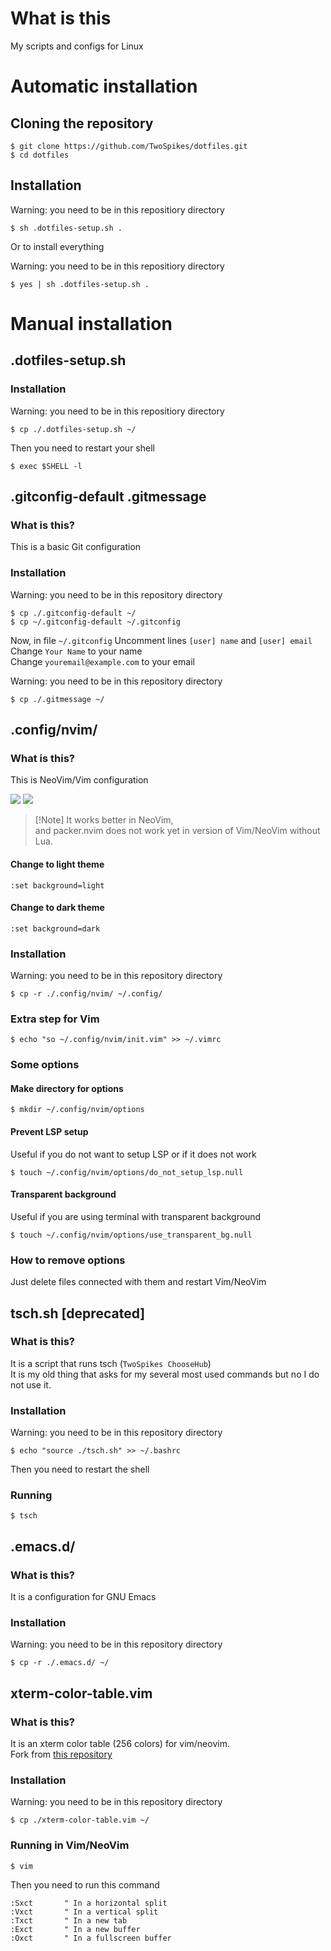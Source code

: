 # What is this

My scripts and configs for Linux

# Automatic installation

## Cloning the repository

```console
$ git clone https://github.com/TwoSpikes/dotfiles.git
$ cd dotfiles
```

## Installation

Warning: you need to be in this repositiory directory
```console
$ sh .dotfiles-setup.sh .
```

Or to install everything

Warning: you need to be in this repositiory directory
```console
$ yes | sh .dotfiles-setup.sh .
```

# Manual installation

## .dotfiles-setup.sh

### Installation

Warning: you need to be in this repositiory directory
```console
$ cp ./.dotfiles-setup.sh ~/
```

Then you need to restart your shell

```console
$ exec $SHELL -l
```

## .gitconfig-default .gitmessage

### What is this?

This is a basic Git configuration

### Installation

Warning: you need to be in this repository directory
```console
$ cp ./.gitconfig-default ~/
$ cp ~/.gitconfig-default ~/.gitconfig
```
Now, in file `~/.gitconfig`
Uncomment lines `[user] name` and `[user] email`\
Change `Your Name` to your name\
Change `youremail@example.com` to your email

Warning: you need to be in this repository directory
```console
$ cp ./.gitmessage ~/
```

## .config/nvim/

### What is this?

This is NeoVim/Vim configuration

<img src=.github/images/Screenshot_2024-04-13-18-21-05-51_84d3000e3f4017145260f7618db1d683.jpg>
<img src=.github/images/Screenshot_2024-04-13-18-23-57-59_84d3000e3f4017145260f7618db1d683.jpg>

> [!Note] It works better in NeoVim,\
and packer.nvim does not work yet in version of Vim/NeoVim without Lua.

#### Change to light theme

```vim
:set background=light
```

#### Change to dark theme

```vim
:set background=dark
```

### Installation

Warning: you need to be in this repository directory
```console
$ cp -r ./.config/nvim/ ~/.config/
```

### Extra step for Vim

```console
$ echo "so ~/.config/nvim/init.vim" >> ~/.vimrc
```

### Some options

#### Make directory for options

```console
$ mkdir ~/.config/nvim/options
```

#### Prevent LSP setup

Useful if you do not want to setup LSP or if it does not work

```console
$ touch ~/.config/nvim/options/do_not_setup_lsp.null
```

#### Transparent background

Useful if you are using terminal with transparent background

```console
$ touch ~/.config/nvim/options/use_transparent_bg.null
```

### How to remove options

Just delete files connected with them and restart Vim/NeoVim

## tsch.sh [deprecated]

### What is this?

It is a script that runs tsch (`TwoSpikes ChooseHub`)\
It is my old thing that asks for my several most used commands but no I do not use it.

### Installation

Warning: you need to be in this repository directory
```console
$ echo "source ./tsch.sh" >> ~/.bashrc
```

Then you need to restart the shell

### Running
```console
$ tsch
```

## .emacs.d/

### What is this?

It is a configuration for GNU Emacs

### Installation

Warning: you need to be in this repository directory
```console
$ cp -r ./.emacs.d/ ~/
```

## xterm-color-table.vim

### What is this?

It is an xterm color table (256 colors) for vim/neovim.\
Fork from [this repository](https://github.com/guns/xterm-color-table.vim)

### Installation

Warning: you need to be in this repository directory
```console
$ cp ./xterm-color-table.vim ~/
```

### Running in Vim/NeoVim

```console
$ vim
```

Then you need to run this command

```vim
:Sxct       " In a horizontal split
:Vxct       " In a vertical split
:Txct       " In a new tab
:Exct       " In a new buffer
:Oxct       " In a fullscreen buffer
```
